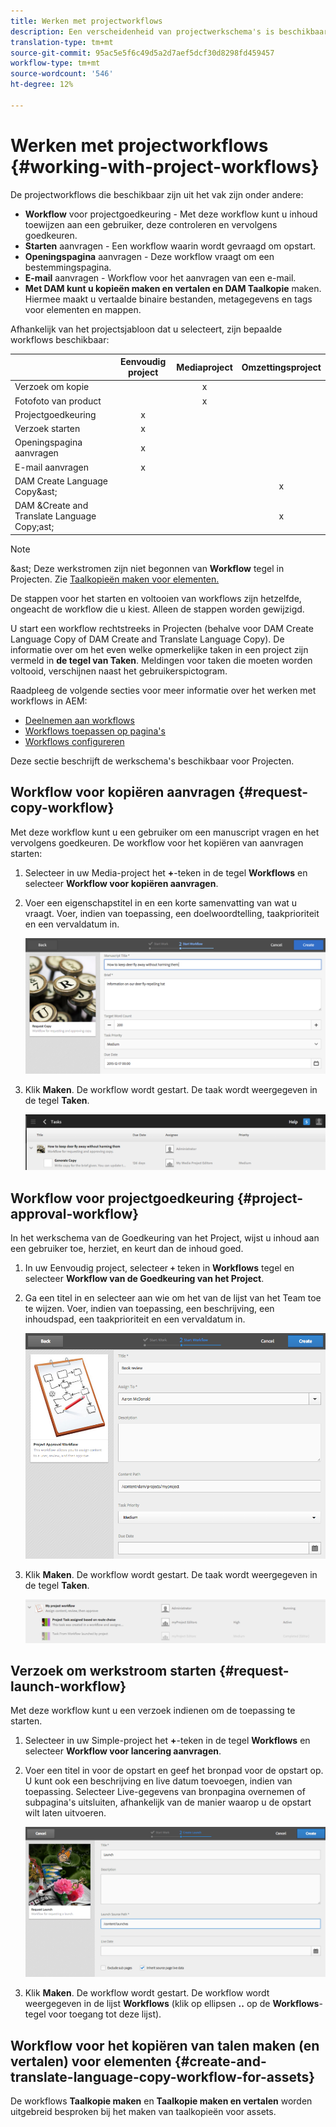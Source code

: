 ```yaml
---
title: Werken met projectworkflows
description: Een verscheidenheid van projectwerkschema's is beschikbaar uit de doos.
translation-type: tm+mt
source-git-commit: 95ac5e5f6c49d5a2d7aef5dcf30d8298fd459457
workflow-type: tm+mt
source-wordcount: '546'
ht-degree: 12%

---
```



# Werken met projectworkflows {#working-with-project-workflows}

De projectworkflows die beschikbaar zijn uit het vak zijn onder andere:

* **Workflow**  voor projectgoedkeuring - Met deze workflow kunt u inhoud toewijzen aan een gebruiker, deze controleren en vervolgens goedkeuren.
* **Starten**  aanvragen - Een workflow waarin wordt gevraagd om opstart.
* **Openingspagina**  aanvragen - Deze workflow vraagt om een bestemmingspagina.
* **E-mail**  aanvragen - Workflow voor het aanvragen van een e-mail.
* **Met DAM kunt u kopieën maken en vertalen en DAM Taalkopie**  maken. Hiermee maakt u vertaalde binaire bestanden, metagegevens en tags voor elementen en mappen.

Afhankelijk van het projectsjabloon dat u selecteert, zijn bepaalde workflows beschikbaar:

|  | **Eenvoudig project** | **Mediaproject** | **Omzettingsproject** |
|---|:-:|:-:|:-:|
| Verzoek om kopie |  | x |  |
| Fotofoto van product |  | x |  |
| Projectgoedkeuring | x |  |  |
| Verzoek starten | x |  |  |
| Openingspagina aanvragen | x |  |  |
| E-mail aanvragen | x |  |  |
| DAM Create Language Copy&amp;ast; |  |  | x |
| DAM &amp;Create and Translate Language Copy;ast; |  |  | x |

>[!NOTE]
>
>&amp;ast; Deze werkstromen zijn niet begonnen van **Workflow** tegel in Projecten. Zie [Taalkopieën maken voor elementen.](/help/sites-cloud/administering/translation/managing-projects.md)

De stappen voor het starten en voltooien van workflows zijn hetzelfde, ongeacht de workflow die u kiest. Alleen de stappen worden gewijzigd.

U start een workflow rechtstreeks in Projecten (behalve voor DAM Create Language Copy of DAM Create and Translate Language Copy). De informatie over om het even welke opmerkelijke taken in een project zijn vermeld in **de tegel van Taken**. Meldingen voor taken die moeten worden voltooid, verschijnen naast het gebruikerspictogram.

Raadpleeg de volgende secties voor meer informatie over het werken met workflows in AEM:

* [Deelnemen aan workflows](/help/sites-cloud/authoring/workflows/participating.md)
* [Workflows toepassen op pagina&#39;s](/help/sites-cloud/authoring/workflows/applying.md)
* [Workflows configureren](/help/sites-cloud/administering/workflows-administering.md)

Deze sectie beschrijft de werkschema&#39;s beschikbaar voor Projecten.

## Workflow voor kopiëren aanvragen {#request-copy-workflow}

Met deze workflow kunt u een gebruiker om een manuscript vragen en het vervolgens goedkeuren. De workflow voor het kopiëren van aanvragen starten:

1. Selecteer in uw Media-project het **+**-teken in de tegel **Workflows** en selecteer **Workflow voor kopiëren aanvragen**.
1. Voer een eigenschapstitel in en een korte samenvatting van wat u vraagt. Voer, indien van toepassing, een doelwoordtelling, taakprioriteit en een vervaldatum in.

   ![Kopieerwerkstroom aanvragen](/help/sites-cloud/authoring/assets/projects-request-copy.png)

1. Klik **Maken**. De workflow wordt gestart. De taak wordt weergegeven in de tegel **Taken**.

   ![Verzoek om kopie toegevoegd](/help/sites-cloud/authoring/assets/projects-request-copy-add.png)

## Workflow voor projectgoedkeuring {#project-approval-workflow}

In het werkschema van de Goedkeuring van het Project, wijst u inhoud aan een gebruiker toe, herziet, en keurt dan de inhoud goed.

1. In uw Eenvoudig project, selecteer **`+`** teken in **Workflows** tegel en selecteer **Workflow van de Goedkeuring van het Project**.
1. Ga een titel in en selecteer aan wie om het van de lijst van het Team toe te wijzen. Voer, indien van toepassing, een beschrijving, een inhoudspad, een taakprioriteit en een vervaldatum in.

   ![Goedkeuring aanvragen](/help/sites-cloud/authoring/assets/projects-approval.png)

1. Klik **Maken**. De workflow wordt gestart. De taak wordt weergegeven in de tegel **Taken**.

   ![Goedkeuring aanvragen](/help/sites-cloud/authoring/assets/projects-approval-add.png)

## Verzoek om werkstroom starten {#request-launch-workflow}

Met deze workflow kunt u een verzoek indienen om de toepassing te starten.

1. Selecteer in uw Simple-project het **+**-teken in de tegel **Workflows** en selecteer **Workflow voor lancering aanvragen**.
1. Voer een titel in voor de opstart en geef het bronpad voor de opstart op. U kunt ook een beschrijving en live datum toevoegen, indien van toepassing. Selecteer Live-gegevens van bronpagina overnemen of subpagina&#39;s uitsluiten, afhankelijk van de manier waarop u de opstart wilt laten uitvoeren.

   ![Verzoek starten](/help/sites-cloud/authoring/assets/projects-request-launch.png)

1. Klik **Maken**. De workflow wordt gestart. De workflow wordt weergegeven in de lijst **Workflows** (klik op ellipsen **..** op de **Workflows**-tegel voor toegang tot deze lijst).

## Workflow voor het kopiëren van talen maken (en vertalen) voor elementen {#create-and-translate-language-copy-workflow-for-assets}

De workflows **Taalkopie maken** en **Taalkopie maken en vertalen** worden uitgebreid besproken bij het maken van taalkopieën voor assets.
